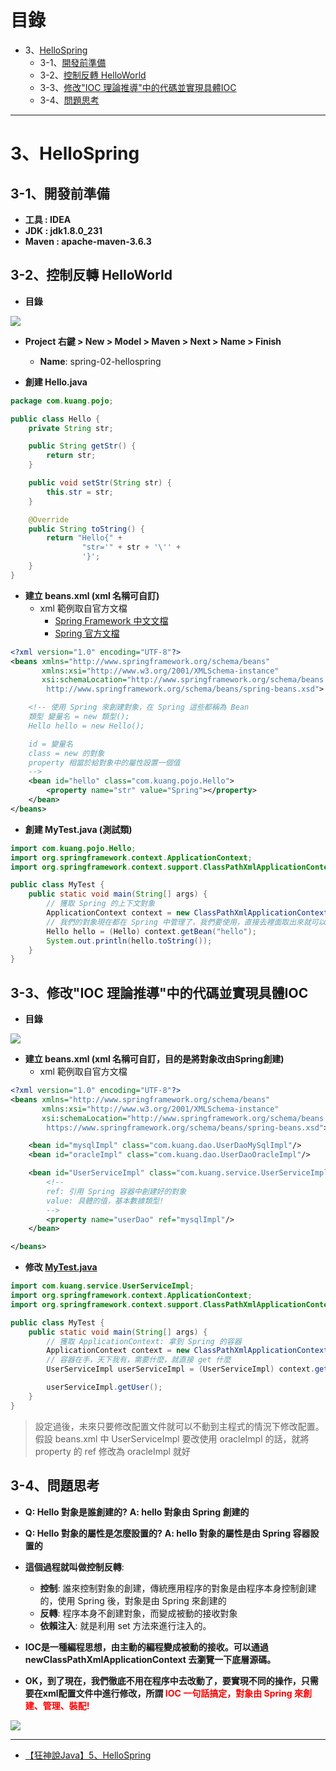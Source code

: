 <h1>目錄</h1>

- 3、[HelloSpring](#s1)
  - 3-1、[開發前準備](#s2)
  - 3-2、[控制反轉 HelloWorld](#s3)
  - 3-3、[修改"IOC 理論推導"中的代碼並實現具體IOC](#s4)
  - 3-4、[問題思考](#s5)

---

# 3、HelloSpring<span id="s1"/>

## 3-1、開發前準備<span id="s2"/>

- **工具 : IDEA**
- **JDK : jdk1.8.0_231**
- **Maven : apache-maven-3.6.3**

## 3-2、控制反轉 HelloWorld<span id="s3"/>

- **目錄**

<img src="./image/02.dio.svg"/>

- **Project 右鍵 > New > Model > Maven > Next > Name > Finish**
  - **Name**: spring-02-hellospring

- **創建 Hello.java**
  
```java
package com.kuang.pojo;

public class Hello {
    private String str;

    public String getStr() {
        return str;
    }

    public void setStr(String str) {
        this.str = str;
    }

    @Override
    public String toString() {
        return "Hello{" +
                "str='" + str + '\'' +
                '}';
    }
}
```

- **建立 beans.xml (xml 名稱可自訂)**
  - xml 範例取自官方文檔
    - [Spring Framework 中文文檔](https://www.docs4dev.com/docs/zh/spring-framework/5.1.3.RELEASE/reference/core.html#beans)
    - [Spring 官方文檔](https://docs.spring.io/spring-framework/docs/current/reference/html/core.html)

```xml
<?xml version="1.0" encoding="UTF-8"?>
<beans xmlns="http://www.springframework.org/schema/beans"
       xmlns:xsi="http://www.w3.org/2001/XMLSchema-instance"
       xsi:schemaLocation="http://www.springframework.org/schema/beans
        http://www.springframework.org/schema/beans/spring-beans.xsd">

    <!-- 使用 Spring 來創建對象，在 Spring 這些都稱為 Bean
    類型 變量名 = new 類型();
    Hello hello = new Hello();

    id = 變量名
    class = new 的對象
    property 相當於給對象中的屬性設置一個值
    -->
    <bean id="hello" class="com.kuang.pojo.Hello">
        <property name="str" value="Spring"></property>
    </bean>
</beans>
```

- **創建 MyTest.java (測試類)**
  
```java
import com.kuang.pojo.Hello;
import org.springframework.context.ApplicationContext;
import org.springframework.context.support.ClassPathXmlApplicationContext;

public class MyTest {
    public static void main(String[] args) {
        // 獲取 Spring 的上下文對象
        ApplicationContext context = new ClassPathXmlApplicationContext("beans.xml");
        // 我們的對象現在都在 Spring 中管理了，我們要使用，直接去裡面取出來就可以
        Hello hello = (Hello) context.getBean("hello");
        System.out.println(hello.toString());
    }
}
```

## 3-3、修改"IOC 理論推導"中的代碼並實現具體IOC<span id="s4"/>

- **目錄**

<img src="./image/03.dio.svg"/>

- **建立 beans.xml (xml 名稱可自訂，目的是將對象改由Spring創建)**
  - xml 範例取自官方文檔
```xml
<?xml version="1.0" encoding="UTF-8"?>
<beans xmlns="http://www.springframework.org/schema/beans"
       xmlns:xsi="http://www.w3.org/2001/XMLSchema-instance"
       xsi:schemaLocation="http://www.springframework.org/schema/beans
        https://www.springframework.org/schema/beans/spring-beans.xsd">

    <bean id="mysqlImpl" class="com.kuang.dao.UserDaoMySqlImpl"/>
    <bean id="oracleImpl" class="com.kuang.dao.UserDaoOracleImpl"/>

    <bean id="UserServiceImpl" class="com.kuang.service.UserServiceImpl">
        <!--
        ref: 引用 Spring 容器中創建好的對象
        value: 具體的值，基本數據類型!
        -->
        <property name="userDao" ref="mysqlImpl"/>
    </bean>

</beans>
```

- **修改 <u>MyTest.java</u>**

```java
import com.kuang.service.UserServiceImpl;
import org.springframework.context.ApplicationContext;
import org.springframework.context.support.ClassPathXmlApplicationContext;

public class MyTest {
    public static void main(String[] args) {
        // 獲取 ApplicationContext: 拿到 Spring 的容器
        ApplicationContext context = new ClassPathXmlApplicationContext("beans.xml");
        // 容器在手，天下我有，需要什麼，就直接 get 什麼
        UserServiceImpl userServiceImpl = (UserServiceImpl) context.getBean("UserServiceImpl");

        userServiceImpl.getUser();
    }
}
```

> 設定過後，未來只要修改配置文件就可以不動到主程式的情況下修改配置。假設 beans.xml 中 UserServiceImpl 要改使用 oracleImpl 的話，就將 property 的 ref 修改為 oracleImpl 就好

## 3-4、問題思考<span id="s5"/>

- **Q: Hello 對象是誰創建的?**
  **A: hello 對象由 Spring 創建的**
- **Q: Hello 對象的屬性是怎麼設置的?**
  **A: hello 對象的屬性是由 Spring 容器設置的**

- **這個過程就叫做控制反轉**:
  - **控制**: 誰來控制對象的創建，傳統應用程序的對象是由程序本身控制創建的，使用 Spring 後，對象是由 Spring 來創建的
  - **反轉**: 程序本身不創建對象，而變成被動的接收對象
  - **依賴注入**: 就是利用 set 方法來進行注入的。
- **IOC是一種編程思想，由主動的編程變成被動的接收。可以通過 newClassPathXmlApplicationContext 去瀏覽一下底層源碼。**
- **OK，到了現在，我們徹底不用在程序中去改動了，要實現不同的操作，只需要在xml配置文件中進行修改，所謂 <span style="color:red">IOC 一句話搞定，對象由 Spring 來創建、管理、裝配!</span>**

<img src="./image/01.dio.svg"/>

---

- [【狂神說Java】5、HelloSpring](https://www.bilibili.com/video/BV1WE411d7Dv?p=5&spm_id_from=pageDriver)